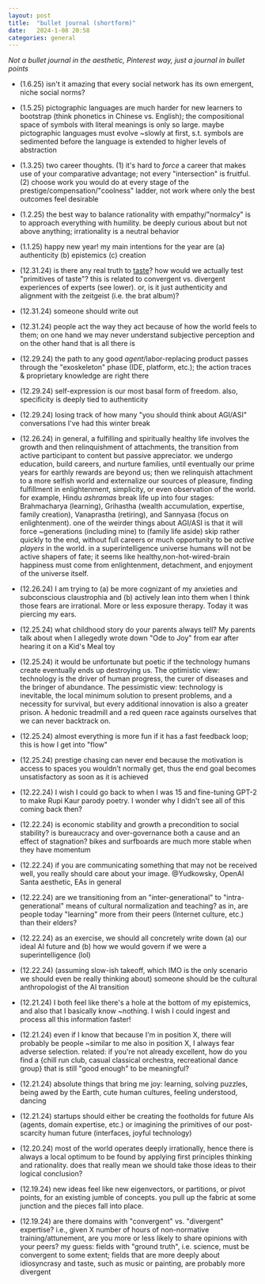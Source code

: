 ```yaml
---
layout: post
title:  "bullet journal (shortform)"
date:   2024-1-08 20:58
categories: general
---
```


*Not a bullet journal in the aesthetic, Pinterest way, just a journal in bullet points*
- (1.6.25) isn't it amazing that every social network has its own emergent, niche social norms?

- (1.5.25) pictographic languages are much harder for new learners to bootstrap (think phonetics in Chinese vs. English); the compositional space of symbols with literal meanings is only so large. maybe pictographic languages must evolve ~slowly at first, s.t. symbols are sedimented before the language is extended to higher levels of abstraction

- (1.3.25) two career thoughts. (1) it's hard to *force* a career that makes use of your comparative advantage; not every "intersection" is fruitful. (2) choose work you would do at every stage of the prestige/compensation/"coolness" ladder, not work where only the best outcomes feel desirable

- (1.2.25) the best way to balance rationality with empathy/"normalcy" is to approach everything with humility. be deeply curious about but not above anything; irrationality is a neutral behavior

- (1.1.25) happy new year! my main intentions for the year are (a) authenticity (b) epistemics (c) creation

- (12.31.24) is there any real truth to [taste](https://www.astralcodexten.com/p/friendly-and-hostile-analogies-for?hide_intro_popup=true)? how would we actually test "primitives of taste"? this is related to convergent vs. divergent experiences of experts (see lower). or, is it just authenticity and alignment with the zeitgeist (i.e. the brat album)?

- (12.31.24) someone should write out 

- (12.31.24) people act the way they act because of how the world feels to them; on one hand we may never understand subjective perception and on the other hand that is all there is

- (12.29.24) the path to any good *agent*/labor-replacing product passes through the "exoskeleton" phase (IDE, platform, etc.); the action traces & proprietary knowledge are right there

- (12.29.24) self-expression is our most basal form of freedom. also, specificity is deeply tied to authenticity

- (12.29.24) losing track of how many "you should think about AGI/ASI" conversations I've had this winter break

- (12.26.24) in general, a fulfilling and spiritually healthy life involves the growth and then relinquishment of attachments, the transition from active participant to content but passive appreciator. we undergo education, build careers, and nurture families, until eventually our prime years for earthly rewards are beyond us; then we relinquish attachment to a more selfish world and externalize our sources of pleasure, finding fulfillment in enlightenment, simplicity, or even observation of the world. for example, Hindu *ashramas* break life up into four stages: Brahmacharya (learning), Grihastha (wealth accumulation, expertise, family creation), Vanaprastha (retiring), and Sannyasa (focus on enlightenment). one of the weirder things about AGI/ASI is that it will force ~generations (including mine) to (family life aside) skip rather quickly to the end, without full careers or much opportunity to be *active players* in the world. in a superintelligence universe humans will not be active shapers of fate; it seems like healthy,non-hot-wired-brain happiness must come from enlightenment, detachment, and enjoyment of the universe itself. 

- (12.26.24) I am trying to (a) be more cognizant of my anxieties and subconscious claustrophia and (b) actively lean into them when I think those fears are irrational. More or less exposure therapy. Today it was piercing my ears.

- (12.25.24) what childhood story do your parents always tell? My parents talk about when I allegedly wrote down "Ode to Joy" from ear after hearing it on a Kid's Meal toy

- (12.25.24) it would be unfortunate but poetic if the technology humans create eventually ends up destroying us. The optimistic view: technology is the driver of human progress, the curer of diseases and the bringer of abundance. The pessimistic view: technology is inevitable, the local minimum solution to present problems, and a necessity for survival, but every additional innovation is also a greater prison. A hedonic treadmill and a red queen race againsts ourselves that we can never backtrack on.

- (12.25.24) almost everything is more fun if it has a fast feedback loop; this is how I get into "flow"

- (12.25.24) prestige chasing can never end because the motivation is access to spaces you wouldn’t normally get, thus the end goal becomes unsatisfactory as soon as it is achieved

- (12.22.24) I wish I could go back to when I was 15 and fine-tuning GPT-2 to make Rupi Kaur parody poetry. I wonder why I didn't see all of this coming back then?

- (12.22.24) is economic stability and growth a precondition to social stability? is bureaucracy and over-governance both a cause and an effect of stagnation? bikes and surfboards are much more stable when they have momentum

- (12.22.24) if you are communicating something that may not be received well, you really should care about your image. @Yudkowsky, OpenAI Santa aesthetic, EAs in general

- (12.22.24) are we transitioning from an "inter-generational" to "intra-generational" means of cultural normalization and teaching? as in, are people today "learning" more from their peers (Internet culture, etc.) than their elders?

- (12.22.24) as an exercise, we should all concretely write down (a) our ideal AI future and (b) how we would govern if we were a superintelligence (lol)

- (12.22.24) (assuming slow-ish takeoff, which IMO is the only scenario we should even be really thinking about) someone should be the cultural anthropologist of the AI transition

- (12.21.24) I both feel like there's a hole at the bottom of my epistemics, and also that I basically know ~nothing. I wish I could ingest and process all this information faster!

- (12.21.24) even if I know that because I'm in position X, there will probably be people ~similar to me also in position X, I always fear adverse selection. related: if you're not already excellent, how do you find a {chill run club, casual classical orchestra, recreational dance group} that is still "good enough" to be meaningful?

- (12.21.24) absolute things that bring me joy: learning, solving puzzles, being awed by the Earth, cute human cultures, feeling understood, dancing

- (12.21.24) startups should either be creating the footholds for future AIs (agents, domain expertise, etc.) or imagining the primitives of our post-scarcity human future (interfaces, joyful technology)

- (12.20.24) most of the world operates deeply irrationally, hence there is always a local optimum to be found by applying first principles thinking and rationality. does that really mean we should take those ideas to their logical conclusion?

- (12.19.24) new ideas feel like new eigenvectors, or partitions, or pivot points, for an existing jumble of concepts. you pull up the fabric at some junction and the pieces fall into place.

- (12.19.24) are there domains with "convergent" vs. "divergent" expertise? i.e., given X number of hours of non-normative training/attunement, are you more or less likely to share opinions with your peers? my guess: fields with "ground truth", i.e. science, must be convergent to some extent; fields that are more deeply about idiosyncrasy and taste, such as music or painting, are probably more divergent